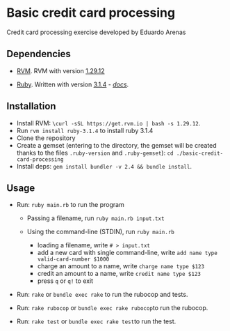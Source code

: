 # Basic credit card processing

Credit card processing exercise developed by Eduardo Arenas

## Dependencies

* [RVM](https://rvm.io). RVM with version [1.29.12](https://rvm.io/blog/2021/01/rvm-1-29-12)

* [Ruby](https://www.ruby-lang.org/en/).  Written with version [3.1.4](https://www.ruby-lang.org/en/news/2023/03/30/ruby-3-1-4-released/) - *[docs](https://docs.ruby-lang.org/en/3.1/)*.

## Installation

- Install RVM: `\curl -sSL https://get.rvm.io | bash -s 1.29.12`.
- Run `rvm install ruby-3.1.4` to install ruby 3.1.4
- Clone the repository
- Create a gemset (entering to the directory, the gemset will be created thanks to the files `.ruby-version` and `.ruby-gemset`):
`cd ./basic-credit-card-processing` 
- Install deps: `gem install bundler -v 2.4 && bundle install`.

## Usage

* Run: `ruby main.rb` to run the program

  - Passing a filename, run `ruby main.rb input.txt`

  - Using the command-line (STDIN), run `ruby main.rb`
    - loading a filename, write `# > input.txt`
    - add a new card with single command-line, write `add name type valid-card-number $1000`
    - charge an amount to a name, write `charge name type $123`
    - credit an amount to a name, write `credit name type $123`
    - press `q` or `q!` to exit

* Run: `rake` or `bundle exec rake` to run the rubocop and tests.
* Run: `rake rubocop` or `bundle exec rake rubocop`to run the rubocop.
* Run: `rake test` or `bundle exec rake test`to run the test.
